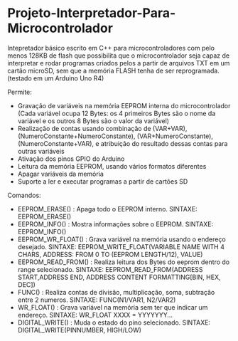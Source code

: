 # Projeto-Interpretador-Para-Microcontrolador
Intepretador básico escrito em C++ para microcontroladores com pelo menos 128KB de flash que possibilita que o microcontrolador seja capaz de interpretar e rodar programas criados pelos a partir de arquivos TXT em um cartão microSD, sem que a memória FLASH tenha de ser reprogramada.
(testado em um Arduino Uno R4)

Permite:
- Gravação de variáveis na memória EEPROM interna do microcontrolador (Cada variável ocupa 12 Bytes: os 4 primeiros Bytes são o nome da variável e os outros 8 Bytes são o valor da variável)
- Realização de contas usando combinação de (VAR+VAR), (NumeroConstante+NumeroConstante), (VAR+NumeroConstante), (NumeroConstante+VAR), e atribuição do resultado dessas contas para outras variáveis
- Ativação dos pinos GPIO do Arduino
- Leitura da memória EEPROM, usando vários formatos diferentes
- Apagar variáveis da memória
- Suporte a ler e executar programas a partir de cartões SD

Comandos:
- EEPROM_ERASE()       : Apaga todo o EEPROM interno. SINTAXE: EEPROM_ERASE() 
- EEPROM_INFO()        : Mostra informações sobre o EEPROM. SINTAXE: EEPROM_INFO()
- EEPROM_WR_FLOAT()    : Grava variável na memória usando o endereço desejado. SINTAXE: EEPROM_WRITE_FLOAT(VARIABLE NAME WITH 4 CHARS, ADDRESS: FROM 0 TO (EEPROM LENGTH/12), VALUE)
- EEPROM_READ_FROM()   : Realiza leitura dos Bytes do eeprom dentro do range selecionado. SINTAXE: EEPROM_READ_FROM(ADDRESS START,ADDRESS END, ADDRESS CONTENT FORMATTING[BIN, HEX, DEC])
- FUNC()               : Realiza contas de divisão, multiplicação, soma, subtração entre 2 numeros. SINTAXE: FUNC(N1/VAR1, N2/VAR2)
- WR_FLOAT()           : Grava variável na memória sem ter que indicar um endereço. SINTAXE: WR_FLOAT XXXX = YYYYYYY... 
- DIGITAL_WRITE()      : Muda o estado do pino selecionado. SINTAXE: DIGITAL_WRITE(PINNUMBER, HIGH/LOW)
